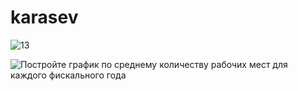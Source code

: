 # karasev

![13](https://user-images.githubusercontent.com/42056595/212905862-521bd347-efba-4b77-9b9b-f6420a019623.png)


![Постройте график по среднему количеству рабочих мест для каждого фискального года](https://user-images.githubusercontent.com/42056595/212905916-618b855c-e18a-4f40-b641-ae94f4a2a2b3.png)
